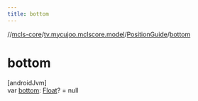 ```yaml
---
title: bottom
---
```

//[mcls-core](../../../index.html)/[tv.mycujoo.mclscore.model](../index.html)/[PositionGuide](index.html)/[bottom](bottom.html)



# bottom



[androidJvm]\
var [bottom](bottom.html): [Float](https://kotlinlang.org/api/latest/jvm/stdlib/kotlin/-float/index.html)? = null




